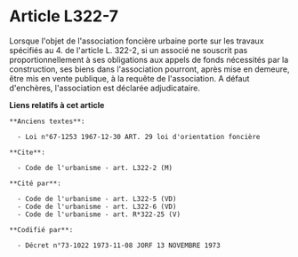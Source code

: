 # Article L322-7

Lorsque l'objet de l'association foncière urbaine porte sur les travaux spécifiés au 4. de l'article L. 322-2, si un associé
ne souscrit pas proportionnellement à ses obligations aux appels de fonds nécessités par la construction, ses biens dans
l'association pourront, après mise en demeure, être mis en vente publique, à la requête de l'association. A défaut
d'enchères, l'association est déclarée adjudicataire.

**Liens relatifs à cet article**

	**Anciens textes**:

	  - Loi n°67-1253 1967-12-30 ART. 29 loi d'orientation foncière

	**Cite**:

	  - Code de l'urbanisme - art. L322-2 (M)

	**Cité par**:

	  - Code de l'urbanisme - art. L322-5 (VD)
	  - Code de l'urbanisme - art. L322-6 (VD)
	  - Code de l'urbanisme - art. R*322-25 (V)

	**Codifié par**:

	  - Décret n°73-1022 1973-11-08 JORF 13 NOVEMBRE 1973
